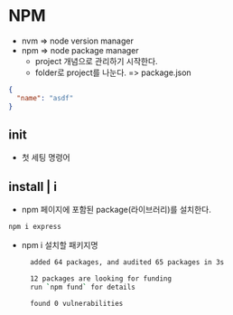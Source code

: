 # NPM

- nvm => node version manager
- npm => node package manager
  - project 개념으로 관리하기 시작한다.
  - folder로 project를 나눈다. => package.json

```json
{
  "name": "asdf"
}
```

## init

- 첫 세팅 명령어

## install | i

- npm 페이지에 포함된 package(라이브러리)를 설치한다.

```bash
npm i express
```

- npm i 설치할 패키지명

  ```bash
    added 64 packages, and audited 65 packages in 3s

    12 packages are looking for funding
    run `npm fund` for details

    found 0 vulnerabilities
  ```
